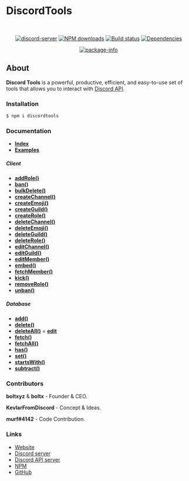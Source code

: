 # DiscordTools

<div align="center">
<br />
    <p>
        <a href=""><a href="https://discord.gg/7S9y4EE"><img src="https://discordapp.com/api/guilds/469539054371864606/embed.png" alt="discord-server" /></a>
        <a href="https://www.npmjs.com/package/discordtools"><img src="https://img.shields.io/npm/dt/discordtools.svg?maxAge=3600%22%20alt=%22NPM%20downloads" alt="NPM downloads" /></a>
        <a href="https://travis-ci.org/boltxyz/discordtools"><img src="https://travis-ci.org/boltxyz/discordtools.svg" alt="Build status" /></a>
        <a href="https://david-dm.org/boltxyz/discordtools"><img src="https://img.shields.io/david/boltxyz/discordtools.svg?maxAge=3600" alt="Dependencies" /></a>
    </p>
    <p>
        <a href="https://nodei.co/npm/discordtools/"><img src="https://nodei.co/npm/discordtools.png?downloads=true&stars=true" alt="package-info" /></a>
    </p>
</div>

## About
**Discord Tools** is a powerful, productive, efficient, and easy-to-use set of tools that allows you to interact with [Discord API](https://discordapp.com/developers/docs/intro).

### Installation

```bash
$ npm i discordtools
```

### Documentation

- [**Index**](./)
- [**Examples**](./src/exmaples)

##### Client

- [**addRole()**](./src/examples/addRole.md)
- [**ban()**](./src/examples/ban.md)
- [**bulkDelete()**](./src/examples/bulkDelete.md)
- [**createChannel()**](./src/examples/createChannel.md)
- [**createEmoji()**](./src/examples/createEmoji.md)
- [**createGuild()**](./src/examples/createGuild.md)
- [**createRole()**](./src/examples/createRole.md)
- [**deleteChannel()**](./src/examples/deleteChannel.md)
- [**deleteEmoji()**](./src/examples/deleteEmoji.md)
- [**deleteGuild()**](./src/examples/deleteGuild.md)
- [**deleteRole()**](./src/examples/deleteRole.md)
- [**editChannel()**](./src/examples/editChannel.md)
- [**editGuild()**](./src/examples/editGuild.md)
- [**editMember()**](./src/examples/editMember.md)
- [**embed()**](./src/examples/embed.md)
- [**fetchMember()**](./src/examples/embed.md)
- [**kick()**](./src/examples/kick.md)
- [**removeRole()**](./src//removeRole.md)
- [**unban()**](./src/examples/unban.md)


##### Database

- [**add()**](./src/examples/add.md)
- [**delete()**](./src/examples/delete.md)
- [**deleteAll()**](./src/examples/deleteAll.md)
= [**edit**](./src/examples/edit.md)
- [**fetch()**](./src/examples/fetch.md)
- [**fetchAll()**](./src/examples/fetchAll.md)
- [**has()**](./src/examples/has.md)
- [**set()**](./src/examples/set.md)
- [**startsWith()**](./src/examples/startsWith.md)
- [**subtract()**](./src/examples/subtract.md)

### Contributors

**boltxyz** & **boltx** - Founder & CEO.

**KevlarFromDiscord** - Concept & Ideas.

**murf#4142** - Code Contribution.

### Links
* [Website](#Documentation)
* [Discord server](https://discord.gg/7S9y4EE)
* [Discord API server](https://discord.gg/discord-api)
* [NPM](https://npmjs.com/package/discordtools)
* [GitHub](https://github.com/boltxyz/discordtools)